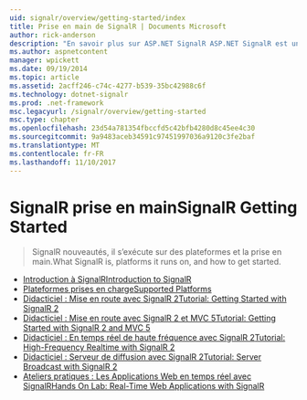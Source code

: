 ```yaml
---
uid: signalr/overview/getting-started/index
title: Prise en main de SignalR | Documents Microsoft
author: rick-anderson
description: "En savoir plus sur ASP.NET SignalR ASP.NET SignalR est une nouvelle bibliothèque pour les développeurs ASP.NET qui facilite le développement des fonctionnalités web en temps réel. SignalR permet bi..."
ms.author: aspnetcontent
manager: wpickett
ms.date: 09/19/2014
ms.topic: article
ms.assetid: 2acff246-c74c-4277-b539-35bc42988c6f
ms.technology: dotnet-signalr
ms.prod: .net-framework
msc.legacyurl: /signalr/overview/getting-started
msc.type: chapter
ms.openlocfilehash: 23d54a781354fbccfd5c42bfb4280d8c45ee4c30
ms.sourcegitcommit: 9a9483aceb34591c97451997036a9120c3fe2baf
ms.translationtype: MT
ms.contentlocale: fr-FR
ms.lasthandoff: 11/10/2017
---
```

<a name="signalr-getting-started"></a><span data-ttu-id="b2740-104">SignalR prise en main</span><span class="sxs-lookup"><span data-stu-id="b2740-104">SignalR Getting Started</span></span>
====================
> <span data-ttu-id="b2740-105">SignalR nouveautés, il s’exécute sur des plateformes et la prise en main.</span><span class="sxs-lookup"><span data-stu-id="b2740-105">What SignalR is, platforms it runs on, and how to get started.</span></span>


- [<span data-ttu-id="b2740-106">Introduction à SignalR</span><span class="sxs-lookup"><span data-stu-id="b2740-106">Introduction to SignalR</span></span>](introduction-to-signalr.md)
- [<span data-ttu-id="b2740-107">Plateformes prises en charge</span><span class="sxs-lookup"><span data-stu-id="b2740-107">Supported Platforms</span></span>](supported-platforms.md)
- [<span data-ttu-id="b2740-108">Didacticiel : Mise en route avec SignalR 2</span><span class="sxs-lookup"><span data-stu-id="b2740-108">Tutorial: Getting Started with SignalR 2</span></span>](tutorial-getting-started-with-signalr.md)
- [<span data-ttu-id="b2740-109">Didacticiel : Mise en route avec SignalR 2 et MVC 5</span><span class="sxs-lookup"><span data-stu-id="b2740-109">Tutorial: Getting Started with SignalR 2 and MVC 5</span></span>](tutorial-getting-started-with-signalr-and-mvc.md)
- [<span data-ttu-id="b2740-110">Didacticiel : En temps réel de haute fréquence avec SignalR 2</span><span class="sxs-lookup"><span data-stu-id="b2740-110">Tutorial: High-Frequency Realtime with SignalR 2</span></span>](tutorial-high-frequency-realtime-with-signalr.md)
- [<span data-ttu-id="b2740-111">Didacticiel : Serveur de diffusion avec SignalR 2</span><span class="sxs-lookup"><span data-stu-id="b2740-111">Tutorial: Server Broadcast with SignalR 2</span></span>](tutorial-server-broadcast-with-signalr.md)
- [<span data-ttu-id="b2740-112">Ateliers pratiques : Les Applications Web en temps réel avec SignalR</span><span class="sxs-lookup"><span data-stu-id="b2740-112">Hands On Lab: Real-Time Web Applications with SignalR</span></span>](real-time-web-applications-with-signalr.md)
